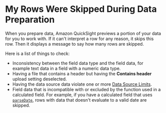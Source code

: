 # My Rows Were Skipped During Data Preparation<a name="troubleshooting-skipped-rows"></a>

When you prepare data, Amazon QuickSight previews a portion of your data for you to work with\. If it can't interpret a row for any reason, it skips this row\. Then it displays a message to say how many rows are skipped\.

Here is a list of things to check:
+ Inconsistency between the field data type and the field data, for example text data in a field with a numeric data type\.
+ Having a file that contains a header but having the **Contains header** upload setting deselected\.
+ Having the data source data violate one or more [Data Source Limits](data-source-limits.md)\.
+ Field data that is incompatible with or excluded by the function used in a calculated field\. For example, if you have a calculated field that uses [`parseDate`](parseDate-function.md), rows with data that doesn't evaluate to a valid date are skipped\.